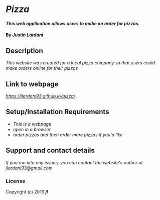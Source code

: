 # _Pizza_

#### _This web application allows users to make an order for pizzas._

#### By _**Justin Lardani**_

## Description

_This website was created for a local pizza company so that users could make orders online for their pizzas_

## Link to webpage

_https://jlardani93.github.io/pizza/  ._

## Setup/Installation Requirements

* _This is a webpage_
* _open in a browser_
* _order pizzas and then order more pizzas if you'd like_


<!-- _{Leave nothing to chance! You want it to be easy for potential users, employers and collaborators to run your app. Do I need to run a server? How should I set up my databases? Is there other code this app depends on?}_ -->
<!-- ## Known Bugs

_{Are there issues that have not yet been resolved that you want to let users know you know?  Outline any issues that would impact use of your application.  Share any workarounds that are in place. }_ -->

## Support and contact details

_If you run into any issues, you can contact the website's author at jlardani93@gmail.com_

<!-- ## Technologies Used -->

<!-- _{Tell me about the languages and tools you used to create this app. Assume that I know you probably used HTML and CSS. If you did something really cool using only HTML, point that out.}_ -->
<!--  -->
### License

<!-- *{Determine the license under which this application can be used.  See below for more details on licensing.}* -->

Copyright (c) 2016 **_jl_**
